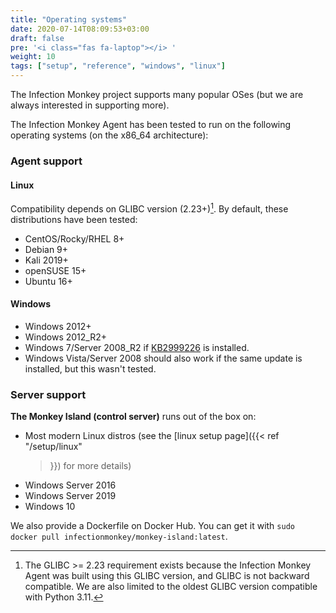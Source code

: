 ```yaml
---
title: "Operating systems"
date: 2020-07-14T08:09:53+03:00
draft: false
pre: '<i class="fas fa-laptop"></i> '
weight: 10
tags: ["setup", "reference", "windows", "linux"]
---
```


The Infection Monkey project supports many popular OSes (but we are always interested in supporting more).

The Infection Monkey Agent has been tested to run on the following operating systems (on the x86_64 architecture):

### Agent support

#### Linux

Compatibility depends on GLIBC version (2.23+)[^1]. By default, these
distributions have been tested:

- CentOS/Rocky/RHEL 8+
- Debian 9+
- Kali 2019+
- openSUSE 15+
- Ubuntu 16+

#### Windows

- Windows 2012+
- Windows 2012_R2+
- Windows 7/Server 2008_R2 if [KB2999226](https://support.microsoft.com/en-us/help/2999226/update-for-universal-c-runtime-in-windows) is installed.
- Windows Vista/Server 2008 should also work if the same update is installed, but this wasn't tested.

### Server support

**The Monkey Island (control server)** runs out of the box on:

- Most modern Linux distros (see the [linux setup page]({{< ref "/setup/linux"
  >}}) for more details)
- Windows Server 2016
- Windows Server 2019
- Windows 10

We also provide a Dockerfile on Docker Hub. You can get it with `sudo docker
pull infectionmonkey/monkey-island:latest`.

[^1]: The GLIBC >= 2.23 requirement exists because the Infection Monkey Agent
  was built using this GLIBC version, and GLIBC is not backward compatible. We
  are also limited to the oldest GLIBC version compatible with Python 3.11.
